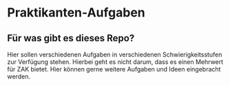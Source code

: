# Praktikanten-Aufgaben

## Für was gibt es dieses Repo?
Hier sollen verschiedenen Aufgaben in verschiedenen Schwierigkeitsstufen zur Verfügung stehen.
Hierbei geht es nicht darum, dass es einen Mehrwert für ZAK bietet.
Hier können gerne weitere Aufgaben und Ideen eingebracht werden.